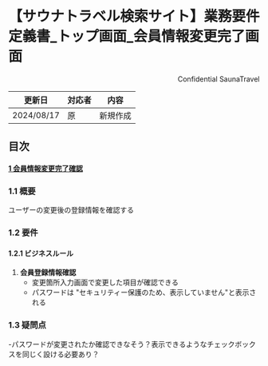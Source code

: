 # 【サウナトラベル検索サイト】業務要件定義書\_トップ画面\_会員情報変更完了画面

<div style="text-align: right;">
Confidential SaunaTravel
</div>

|更新日|対応者|内容|
|-|-|-|
| 2024/08/17 | 原 | 新規作成 |

## 目次
#### [1 会員情報変更完了確認](#anchor1)

### 1.1 概要

ユーザーの変更後の登録情報を確認する

### 1.2 要件

#### 1.2.1 ビジネスルール

1. **会員登録情報確認**
   - 変更箇所入力画面で変更した項目が確認できる
   - パスワードは "セキュリティー保護のため、表示していません"と表示される

 ### 1.3 疑問点

<a id="anchor1"></a>

-パスワードが変更されたか確認できなそう？表示できるようなチェックボックスを同じく設ける必要あり？